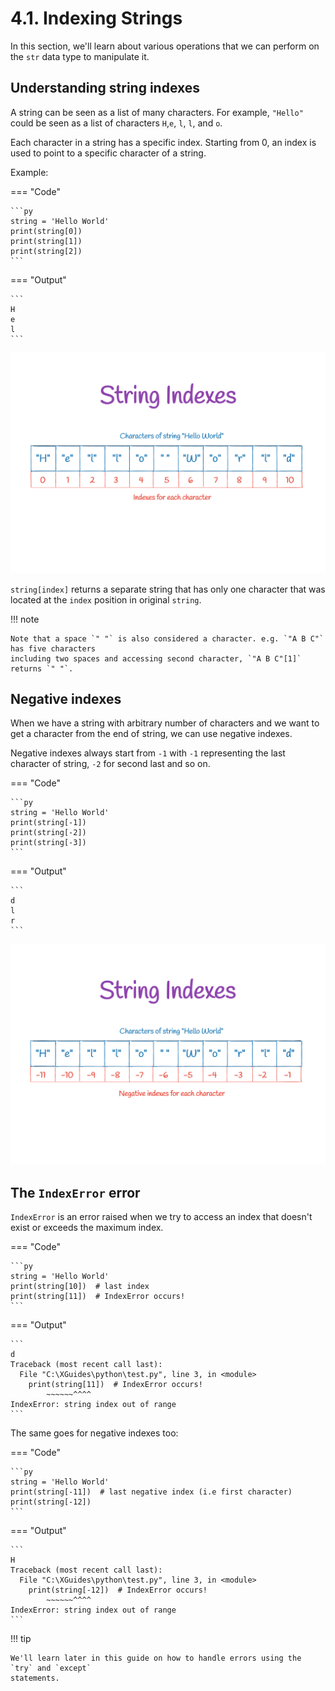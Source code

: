 # 4.1. Indexing Strings
In this section, we'll learn about various operations that we can perform on the `str` data
type to manipulate it.

## Understanding string indexes
A string can be seen as a list of many characters. For example, `"Hello"` could be seen
as a list of characters `H`,`e`, `l`, `l`, and `o`.

Each character in a string has a specific index. Starting from 0, an index is used to
point to a specific character of a string.

Example:

=== "Code"

    ```py
    string = 'Hello World'
    print(string[0])
    print(string[1])
    print(string[2])
    ```

=== "Output"

    ```
    H
    e
    l
    ```

![](../_images/string-operations--indexing-strings--string-indexes.png)

`string[index]` returns a separate string that has only one character that was located
at the `index` position in original `string`.

!!! note

    Note that a space `" "` is also considered a character. e.g. `"A B C"` has five characters
    including two spaces and accessing second character, `"A B C"[1]` returns `" "`.

## Negative indexes
When we have a string with arbitrary number of characters and we want to get a character
from the end of string, we can use negative indexes.

Negative indexes always start from `-1` with `-1` representing the last character
of string, `-2` for second last and so on.

=== "Code"

    ```py
    string = 'Hello World'
    print(string[-1])
    print(string[-2])
    print(string[-3])
    ```

=== "Output"

    ```
    d
    l
    r
    ```

![](../_images/string-operations--indexing-strings--string-negative-indexes.png)

## The `IndexError` error
`IndexError` is an error raised when we try to access an index that doesn't exist or
exceeds the maximum index.

=== "Code"

    ```py
    string = 'Hello World'
    print(string[10])  # last index
    print(string[11])  # IndexError occurs!
    ```

=== "Output"

    ```
    d
    Traceback (most recent call last):
      File "C:\XGuides\python\test.py", line 3, in <module>
        print(string[11])  # IndexError occurs!
            ~~~~~~^^^^
    IndexError: string index out of range
    ```

The same goes for negative indexes too:

=== "Code"

    ```py
    string = 'Hello World'
    print(string[-11])  # last negative index (i.e first character)
    print(string[-12])
    ```

=== "Output"

    ```
    H
    Traceback (most recent call last):
      File "C:\XGuides\python\test.py", line 3, in <module>
        print(string[-12])  # IndexError occurs!
            ~~~~~~^^^^
    IndexError: string index out of range
    ```

<!-- TODO: pageref -->

!!! tip

    We'll learn later in this guide on how to handle errors using the `try` and `except`
    statements.
